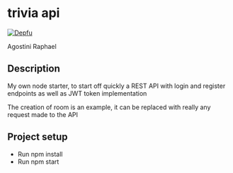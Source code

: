 # trivia api

[![Depfu](https://badges.depfu.com/badges/5a5ed67ce498227e779d96e079019562/count.svg)](https://depfu.com/repos/github/raphagoo/trivia-app-server?project_id=39494)

Agostini Raphael

## Description

My own node starter, to start off quickly a REST API with login and register endpoints as well as JWT token implementation

The creation of room is an example, it can be replaced with really any request made to the API

## Project setup

- Run npm install
- Run npm start

